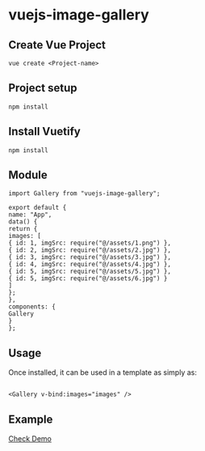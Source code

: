 # vuejs-image-gallery

## Create Vue Project

```
vue create <Project-name>
```

## Project setup

```
npm install
```

## Install Vuetify

```
npm install
```

## Module

```
import Gallery from "vuejs-image-gallery";
```

```
export default {
name: "App",
data() {
return {
images: [
{ id: 1, imgSrc: require("@/assets/1.png") },
{ id: 2, imgSrc: require("@/assets/2.jpg") },
{ id: 3, imgSrc: require("@/assets/3.jpg") },
{ id: 4, imgSrc: require("@/assets/4.jpg") },
{ id: 5, imgSrc: require("@/assets/5.jpg") },
{ id: 5, imgSrc: require("@/assets/6.jpg") }
]
};
},
components: {
Gallery
}
};

```

## Usage

Once installed, it can be used in a template as simply as:

```

<Gallery v-bind:images="images" />
```

## Example

<a href="https://codesandbox.io/s/vuejs-image-gallery-1n6qb" target="">Check Demo</a>
